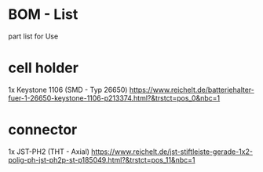 # BOM - List

part list for Use

# cell holder
1x Keystone 1106 (SMD - Typ 26650) https://www.reichelt.de/batteriehalter-fuer-1-26650-keystone-1106-p213374.html?&trstct=pos_0&nbc=1
 
# connector
1x JST-PH2 (THT - Axial)  https://www.reichelt.de/jst-stiftleiste-gerade-1x2-polig-ph-jst-ph2p-st-p185049.html?&trstct=pos_11&nbc=1
